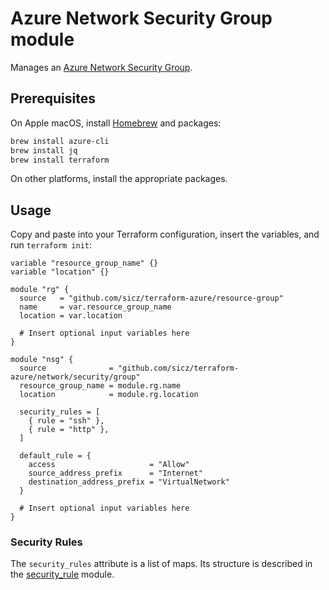 # Azure Network Security Group module

Manages an [Azure Network Security Group](https://www.terraform.io/docs/providers/azurerm/r/network_security_group.html).

## Prerequisites

On Apple macOS, install [Homebrew](http://brew.sh/) and packages:
```bash
brew install azure-cli
brew install jq
brew install terraform
```
On other platforms, install the appropriate packages.

## Usage

Copy and paste into your Terraform configuration, insert the variables, and
run `terraform init`:
```hcl
variable "resource_group_name" {}
variable "location" {}

module "rg" {
  source   = "github.com/sicz/terraform-azure/resource-group"
  name     = var.resource_group_name
  location = var.location

  # Insert optional input variables here
}

module "nsg" {
  source              = "github.com/sicz/terraform-azure/network/security/group"
  resource_group_name = module.rg.name
  location            = module.rg.location

  security_rules = [
    { rule = "ssh" },
    { rule = "http" },
  ]

  default_rule = {
    access                     = "Allow"
    source_address_prefix      = "Internet"
    destination_address_prefix = "VirtualNetwork"
  }

  # Insert optional input variables here
}
```

### Security Rules

The `security_rules` attribute is a list of maps. Its structure is described in
the [security_rule](../security_rule/README.md#security_rules) module.

<!-- BEGINNING OF PRE-COMMIT-TERRAFORM DOCS HOOK -->
<!-- END OF PRE-COMMIT-TERRAFORM DOCS HOOK -->
